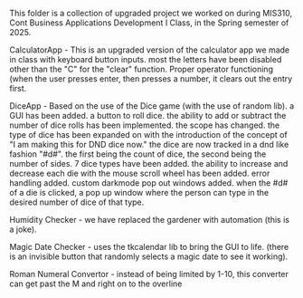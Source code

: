 This folder is a collection of upgraded project we worked on during MIS310, 
Cont Business Applications Development I Class, in the Spring semester of 2025.

CalculatorApp - This is an upgraded version of the calculator app we made in class
with keyboard button inputs. most the letters have been disabled other than the "C" for 
the "clear" function. Proper operator functioning (when the user presses enter, then 
presses a number, it clears out the entry first.

DiceApp - Based on the use of the Dice game (with the use of random lib).
a GUI has been added. a button to roll dice.
the ability to add or subtract the number of dice rolls has been implemented.
the scope has changed.
the type of dice has been expanded on with the introduction of the concept of 
"I am making this for DND dice now."
the dice are now tracked in a dnd like fashion "#d#". the first being the count of dice, 
the second being the number of sides.
7 dice types have been added.
the ability to increase and decrease each die with the mouse scroll wheel has been added.
error handling added.
custom darkmode pop out windows added.
when the #d# of a die is clicked, a pop up window where the person can type in the desired number
of dice of that type.

Humidity Checker - we have replaced the gardener with automation (this is a joke).

Magic Date Checker - uses the tkcalendar lib to bring the GUI to life.
(there is an invisible button that randomly selects a magic date to see it working).

Roman Numeral Convertor - instead of being limited by 1-10, 
this converter can get past the M and right on to the overline
